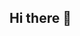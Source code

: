## Hi there 👋

<!--
**jaehle06/jaehle06** is a ✨ _special_ ✨ repository because its `README.md` (this file) appears on your GitHub profile.

Growth Manager | Analytics Engineer Aspirant

데이터 기반의 마케팅, 사용자 행동 분석, 그리고 비즈니스 인사이트를 이끌어내는 경험을 바탕으로 Analytics Engineer로의 전환을 목표로 합니다. 

•	마케팅 데이터 파이프라인 구축 데이터 수집-적재-가공-BI 프로젝트를 수행(무신사 글로벌 프로젝트)
•	MMP, Amplitude 도입 컨설팅(이벤트 택소노미 설계, 개발 지원)

🔧 Skills & Tools
	•	Data Engineering: Python (Pandas, Numpy), SQL, AWS S3, RDS, Glue, Lambda, Airflow, Trino
	•	Data Analysis: Tableau, Looker Studio, BigQuery
	•	Marketing Analytics: GA4, Amplitude, Mixpanel, Appsflyer, Braze
	•	Data Visualization: Tableau, Looker Studio, Plotly
	•	Cloud Platforms: AWS, GCP 

🔥 Journey to Analytics Engineer
	•	데이터 수집/적재 자동화
    •	AWS Lambda, S3, RDS를 활용한 일간 배치 데이터 적재 자동화
  	•	GitHub Actions를 활용해 서버리스 데이터 파이프라인 구축 및 스케줄링
  	•	광고 채널(구글, 메타 등), MMP(Airbridge, Appsflyer), GA4 데이터를 통합하여 정형화된 데이터 저장
